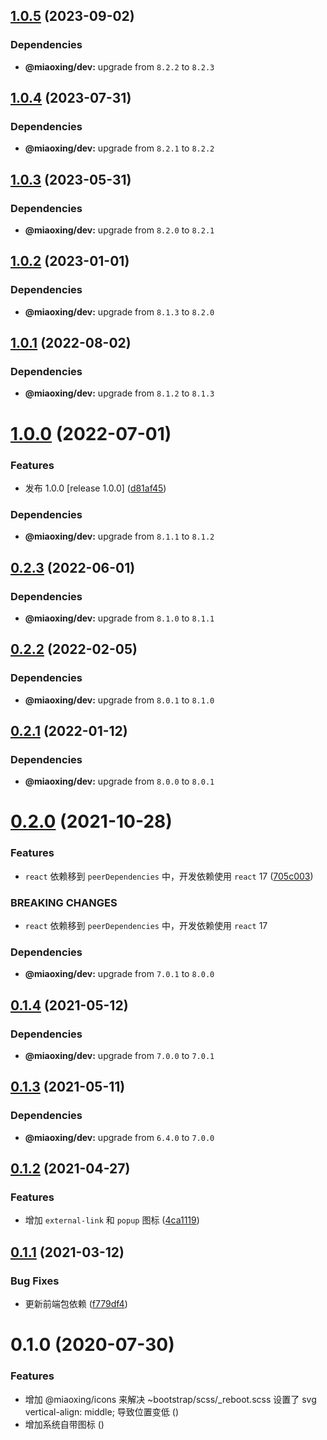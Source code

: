 ## [1.0.5](https://github.com/miaoxing/mxjs-icons/compare/v1.0.4...v1.0.5) (2023-09-02)





### Dependencies

* **@miaoxing/dev:** upgrade from `8.2.2` to `8.2.3`

## [1.0.4](https://github.com/miaoxing/mxjs-icons/compare/v1.0.3...v1.0.4) (2023-07-31)





### Dependencies

* **@miaoxing/dev:** upgrade from `8.2.1` to `8.2.2`

## [1.0.3](https://github.com/miaoxing/mxjs-icons/compare/v1.0.2...v1.0.3) (2023-05-31)





### Dependencies

* **@miaoxing/dev:** upgrade from `8.2.0` to `8.2.1`

## [1.0.2](https://github.com/miaoxing/mxjs-icons/compare/v1.0.1...v1.0.2) (2023-01-01)





### Dependencies

* **@miaoxing/dev:** upgrade from `8.1.3` to `8.2.0`

## [1.0.1](https://github.com/miaoxing/mxjs-icons/compare/v1.0.0...v1.0.1) (2022-08-02)





### Dependencies

* **@miaoxing/dev:** upgrade from `8.1.2` to `8.1.3`

# [1.0.0](https://github.com/miaoxing/mxjs-icons/compare/v0.2.3...v1.0.0) (2022-07-01)


### Features

* 发布 1.0.0 [release 1.0.0] ([d81af45](https://github.com/miaoxing/mxjs-icons/commit/d81af45e8870b7cd17f4e139374e03b1a9395479))





### Dependencies

* **@miaoxing/dev:** upgrade from `8.1.1` to `8.1.2`

## [0.2.3](https://github.com/miaoxing/mxjs-icons/compare/v0.2.2...v0.2.3) (2022-06-01)





### Dependencies

* **@miaoxing/dev:** upgrade from `8.1.0` to `8.1.1`

## [0.2.2](https://github.com/miaoxing/mxjs-icons/compare/v0.2.1...v0.2.2) (2022-02-05)





### Dependencies

* **@miaoxing/dev:** upgrade from `8.0.1` to `8.1.0`

## [0.2.1](https://github.com/miaoxing/mxjs-icons/compare/v0.2.0...v0.2.1) (2022-01-12)





### Dependencies

* **@miaoxing/dev:** upgrade from `8.0.0` to `8.0.1`

# [0.2.0](https://github.com/miaoxing/mxjs-icons/compare/v0.1.4...v0.2.0) (2021-10-28)


### Features

* `react` 依赖移到 `peerDependencies` 中，开发依赖使用 `react` 17 ([705c003](https://github.com/miaoxing/mxjs-icons/commit/705c003249a757646edbd35ff9edccfb4a211c3f))


### BREAKING CHANGES

* `react` 依赖移到 `peerDependencies` 中，开发依赖使用 `react` 17





### Dependencies

* **@miaoxing/dev:** upgrade from `7.0.1` to `8.0.0`

## [0.1.4](https://github.com/miaoxing/mxjs-icons/compare/v0.1.3...v0.1.4) (2021-05-12)





### Dependencies

* **@miaoxing/dev:** upgrade from `7.0.0` to `7.0.1`

## [0.1.3](https://github.com/miaoxing/mxjs-icons/compare/v0.1.2...v0.1.3) (2021-05-11)





### Dependencies

* **@miaoxing/dev:** upgrade from `6.4.0` to `7.0.0`

## [0.1.2](https://github.com/miaoxing/mxjs-icons/compare/v0.1.1...v0.1.2) (2021-04-27)


### Features

* 增加 `external-link` 和 `popup` 图标 ([4ca1119](https://github.com/miaoxing/mxjs-icons/commit/4ca1119f83aa1ca9de0c98a0c097c1b7695dfd83))

## [0.1.1](https://github.com/miaoxing/mxjs-icons/compare/v0.1.0...v0.1.1) (2021-03-12)


### Bug Fixes

* 更新前端包依赖 ([f779df4](https://github.com/miaoxing/mxjs-icons/commit/f779df4c35571e977a35510eaeec913ba27a985a))

# 0.1.0 (2020-07-30)


### Features

* 增加 @miaoxing/icons 来解决 ~bootstrap/scss/_reboot.scss 设置了 svg vertical-align: middle; 导致位置变低 ([](https://github.com/miaoxing/mxjs-icons/commit/))
* 增加系统自带图标 ([](https://github.com/miaoxing/mxjs-icons/commit/))
